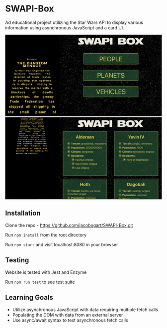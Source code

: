 # SWAPI-Box
Ad educational project utilizing the Star Wars API to display various information using asynchronous JavaScript and a card UI.

![Splash Page Screenshot](./src/images/screenshot-1.png)
![Card UI Screenshot](./src/images/screenshot-2.png)

## Installation
Clone the repo - https://github.com/jacobogart/SWAPI-Box.git

Run `npm install` from the root directory

Run `npm start` and visit localhost:8080 in your browser

## Testing
Website is tested with Jest and Enzyme

Run `npm run test` to see test suite

## Learning Goals
* Utilize asynchronous JavaScript with data requiring multiple fetch calls
* Populating the DOM with data from an external server
* Use async/await syntax to test asynchronous fetch calls 
